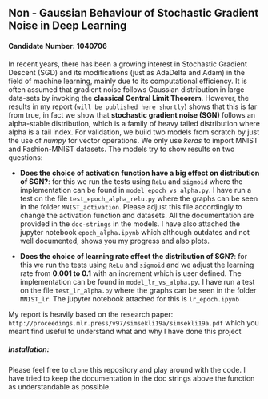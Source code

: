 ## Non - Gaussian Behaviour of Stochastic Gradient Noise in Deep Learning

#### Candidate Number: 1040706

In recent years, there has been a growing interest in Stochastic Gradient Descent
(SGD) and its modifications (just as AdaDelta and Adam) in the field of machine learning, mainly due to its
computational efficiency. It is often assumed that gradient noise follows Gaussian
distribution in large data-sets by invoking the __classical Central Limit Theorem__.
However, the results in my report (`will be published here shortly`) shows that this is far from true, in fact we show that
__stochastic gradient noise (SGN)__ follows an alpha-stable distribution, which is a family
of heavy tailed distribution where alpha is a tail index. For validation, we build two models from scratch by just the use of *numpy* for vector operations. We only use *keras* to import MNIST and Fashion-MNIST datasets. The models try to show results on two questions: 

* __Does the choice of activation function have a big effect on distribution of SGN?__: for this we run the tests using `ReLu` and `sigmoid` where the implementation can be found in `model_epoch_vs_alpha.py`. I have run a test on the file `test_epoch_alpha_relu.py` where the graphs can be seen in the folder `MNIST_activation`. Please adjust this file accordingly to change the activation function and datasets. All the documentation are provided in the `doc-strings` in the models. I have also attached the jupyter notebook `epoch_alpha.ipynb` which although outdates and not well documented, shows you my progress and also plots. 

* __Does the choice of learning rate effect the distribution of SGN?__: for this we run the tests using `ReLu` and `sigmoid` and we adjust the learning rate from __0.001 to 0.1__ with an increment which is user defined. The implementation can be found in `model_lr_vs_alpha.py`. I have run a test on the file `test_lr_alpha.py` where the graphs can be seen in the folder `MNIST_lr`. The jupyter notebook attached for this is `lr_epoch.ipynb`

My report is heavily based on the research paper: `http://proceedings.mlr.press/v97/simsekli19a/simsekli19a.pdf` which you meant find useful to understand what and why I have done this project

##### Installation: 

Please feel free to `clone` this repository and play around with the code. I have tried to keep the documentation in the doc strings above the function as understandable as possible.

